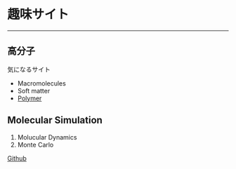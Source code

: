 # 趣味サイト
---
## 高分子
 
気になるサイト

- Macromolecules
- Soft matter
- [Polymer](https://www.journals.elsevier.com/polymer)

 ## Molecular Simulation
1. Molucular Dynamics
2. Monte Carlo

[Github](https://github.com/xuechui)
